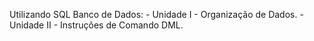 Utilizando SQL 
    Banco de Dados:
        - Unidade I - Organização de Dados.
        - Unidade II - Instruções de Comando DML. 

#